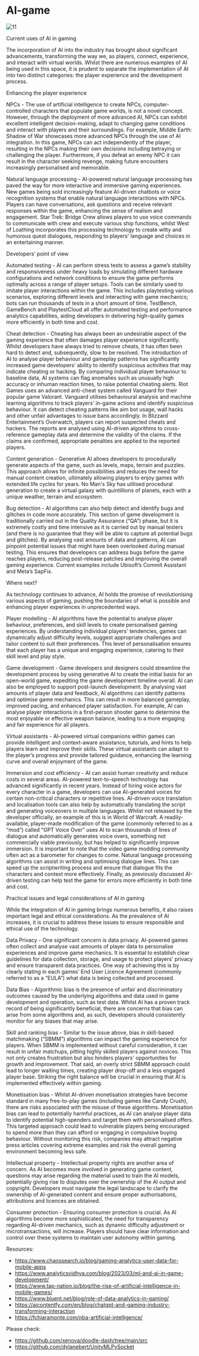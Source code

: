 # AI-game

![11](https://github.com/andysingal/AI-game/blob/main/images/Screenshot%202023-09-11%20at%206.37.44%20PM.png)

Current uses of AI in gaming

The incorporation of AI into the industry has brought about significant advancements, transforming the way we, as players, connect, experience, and interact with virtual worlds. Whilst there are numerous examples of AI being used in this space, it is prudent to separate the implementation of AI into two distinct categories: the player experience and the development process.

Enhancing the player experience

NPCs - The use of artificial intelligence to create NPCs, computer-controlled characters that populate game worlds, is not a novel concept. However, through the deployment of more advanced AI, NPCs can exhibit excellent intelligent decision-making, adapt to changing game conditions and interact with players and their surroundings. For example, Middle Earth: Shadow of War showcases more advanced NPCs through the use of AI integration. In this game, NPCs can act independently of the player, resulting in the NPCs making their own decisions including betraying or challenging the player. Furthermore, if you defeat an enemy NPC it can result in the character seeking revenge, making future encounters increasingly personalised and memorable.

Natural language processing - AI-powered natural language processing has paved the way for more interactive and immersive gaming experiences. New games being sold increasingly feature AI-driven chatbots or voice recognition systems that enable natural language interactions with NPCs. Players can have conversations, ask questions and receive relevant responses within the game, enhancing the sense of realism and engagement. Star Trek: Bridge Crew allows players to use voice commands to communicate with crew and execute various ship functions, whilst West of Loathing incorporates this processing technology to create witty and humorous quest dialogues, responding to players' language and choices in an entertaining manner.

Developers’ point of view

Automated testing - AI can perform stress tests to assess a game’s stability and responsiveness under heavy loads by simulating different hardware configurations and network conditions to ensure the game performs optimally across a range of player setups. Tools can be similarly used to imitate player interactions within the game. This includes playtesting various scenarios, exploring different levels and interacting with game mechanics; bots can run thousands of tests in a short amount of time. TestBench, GameBench and PlaytestCloud all offer automated testing and performance analytics capabilities, aiding developers in delivering high-quality games more efficiently in both time and cost.

Cheat detection - Cheating has always been an undesirable aspect of the gaming experience that often damages player experience significantly. Whilst developers have always tried to remove cheats, it has often been hard to detect and, subsequently, slow to be resolved. The introduction of AI to analyse player behaviour and gameplay patterns has significantly increased game developers’ ability to identify suspicious activities that may indicate cheating or hacking. By comparing individual player behaviour to baseline data, AI systems can flag anomalies such as unusually high accuracy or inhuman reaction times, to raise potential cheating alerts. Riot Games uses an advanced anti-cheat system called Vanguard for their popular game Valorant. Vanguard utilises behavioural analysis and machine learning algorithms to track players’ in-game actions and identify suspicious behaviour. It can detect cheating patterns like aim bot usage, wall hacks and other unfair advantages to issue bans accordingly. In Blizzard Entertainment’s Overwatch, players can report suspected cheats and hackers. The reports are analysed using AI-driven algorithms to cross-reference gameplay data and determine the validity of the claims. If the claims are confirmed, appropriate penalties are applied to the reported players.

Content generation - Generative AI allows developers to procedurally generate aspects of the game, such as levels, maps, terrain and puzzles. This approach allows for infinite possibilities and reduces the need for manual content creation, ultimately allowing players to enjoy games with extended life cycles for years. No Man's Sky has utilised procedural generation to create a virtual galaxy with quintillions of planets, each with a unique weather, terrain and ecosystem.

Bug detection - AI algorithms can also help detect and identify bugs and glitches in code more accurately. This section of game development is traditionally carried out in the Quality Assurance (“QA”) phase, but it is extremely costly and time intensive as it is carried out by manual testers (and there is no guarantee that they will be able to capture all potential bugs and glitches). By analysing vast amounts of data and patterns, AI can pinpoint potential issues that might have been overlooked during manual testing. This ensures that developers can address bugs before the game reaches players, reducing post-release patches and improving the overall gaming experience. Current examples include Ubisoft’s Commit Assistant and Meta’s SapFix.

Where next?

As technology continues to advance, AI holds the promise of revolutionising various aspects of gaming, pushing the boundaries of what is possible and enhancing player experiences in unprecedented ways.

Player modelling - AI algorithms have the potential to analyse player behaviour, preferences, and skill levels to create personalised gaming experiences. By understanding individual players’ tendencies, games can dynamically adjust difficulty levels, suggest appropriate challenges and tailor content to suit their preferences. This level of personalisation ensures that each player has a unique and engaging experience, catering to their skill level and play style.

Game development - Game developers and designers could streamline the development process by using generative AI to create the initial basis for an open-world game, expediting the game development timeline overall. AI can also be employed to support post-launch development. By analysing vast amounts of player data and feedback, AI algorithms can identify patterns and optimise game mechanics. This can result in more balanced gameplay, improved pacing, and enhanced player satisfaction. For example, AI can analyse player interactions in a first-person shooter game to determine the most enjoyable or effective weapon balance, leading to a more engaging and fair experience for all players.

Virtual assistants - AI-powered virtual companions within games can provide intelligent and context-aware assistance, tutorials, and hints to help players learn and improve their skills. These virtual assistants can adapt to the player’s progress and provide tailored guidance, enhancing the learning curve and overall enjoyment of the game.

Immersion and cost efficiency - AI can assist human creativity and reduce costs in several areas. AI-powered text-to-speech technology has advanced significantly in recent years. Instead of hiring voice actors for every character in a game, developers can use AI-generated voices for certain non-critical characters or repetitive lines. AI-driven voice translation and localisation tools can also help by automatically translating the script and generating voiceovers in multiple languages. Whilst not released by the developer officially, an example of this is in World of Warcraft. A readily-available, player-made modification of the game (commonly referred to as a “mod”) called “GPT Voice Over” uses AI to scan thousands of lines of dialogue and automatically generates voice overs, something not commercially viable previously, but has helped to significantly improve immersion. It is important to note that the video game modding community often act as a barometer for changes to come. Natural language processing algorithms can assist in writing and optimising dialogue lines. This can speed up the scriptwriting process and ensure that dialogue fits the characters and context more effectively. Finally, as previously discussed AI-driven testing can help test the game for errors more efficiently in both time and cost.

Practical issues and legal considerations of AI in gaming

While the integration of AI in gaming brings numerous benefits, it also raises important legal and ethical considerations. As the prevalence of AI increases, it is crucial to address these issues to ensure responsible and ethical use of the technology.

Data Privacy - One significant concern is data privacy. AI-powered games often collect and analyse vast amounts of player data to personalise experiences and improve game mechanics. It is essential to establish clear guidelines for data collection, storage, and usage to protect players' privacy and ensure transparent data practices. One way of achieving this is by clearly stating in each games’ End User Licence Agreement (commonly referred to as a “EULA”) what data is being collected and processed.

Data Bias - Algorithmic bias is the presence of unfair and discriminatory outcomes caused by the underlying algorithms and data used in game development and operation, such as test data. Whilst AI has a proven track record of being significantly beneficial, there are concerns that bias can arise from some algorithms and, as such, developers should consistently monitor for any biases that may arise.

Skill and ranking bias - Similar to the issue above, bias in skill-based matchmaking (“SBMM”) algorithms can impact the gaming experience for players. When SBMM is implemented without careful consideration, it can result in unfair matchups, pitting highly skilled players against novices. This not only creates frustration but also hinders players' opportunities for growth and improvement. That said, an overly strict SBMM approach could lead to longer waiting times, creating player drop-off and a less engaged player base. Striking the right balance will be crucial in ensuring that AI is implemented effectively within gaming.

Monetisation bias - Whilst AI-driven monetisation strategies have become standard in many free-to-play games (including games like Candy Crush), there are risks associated with the misuse of these algorithms. Monetisation bias can lead to potentially harmful practices, as AI can analyse player data to identify potential high-spenders and target them with personalised offers. This targeted approach could lead to vulnerable players being encouraged to spend more than they can afford or engaging in compulsive buying behaviour. Without monitoring this risk, companies may attract negative press articles covering extreme examples and risk the overall gaming environment becoming less safe.

Intellectual property - Intellectual property rights are another area of concern. As AI becomes more involved in generating game content, questions may arise regarding the material used to train the AI models, potentially giving rise to disputes over the ownership of the AI output and copyright. Developers must navigate the legal landscape to clarify the ownership of AI-generated content and ensure proper authorisations, attributions and licences are obtained.

Consumer protection - Ensuring consumer protection is crucial. As AI algorithms become more sophisticated, the need for transparency regarding AI-driven mechanics, such as dynamic difficulty adjustment or microtransactions, will increase. Players should have clear information and control over these systems to maintain user autonomy within gaming.



Resources:
- https://www.chaossearch.io/blog/gaming-analytics-user-data-for-mobile-apps
- https://www.analyticsvidhya.com/blog/2023/03/ml-and-ai-in-game-development/
- https://www.tap-nation.io/blog/the-rise-of-artificial-intelligence-in-mobile-games/
- https://www.bluent.net/blog/role-of-data-analytics-in-gaming/
- https://aicontentfy.com/en/blog/chatgpt-and-gaming-industry-transforming-interaction
- https://fchiaramonte.com/nba-artificial-intelligence/
  


Please check:
- https://github.com/xenova/doodle-dash/tree/main/src
- https://github.com/dylanebert/UnityMLPySocket

